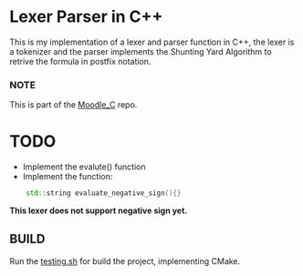 # Lexer Parser in C++
This is my implementation of a lexer and parser function in C++, the lexer is a tokenizer and the parser implements the Shunting Yard Algorithm to retrive the formula in postfix notation.

### NOTE
This is part of the [Moodle_C](https://github.com/Uriegas/Moodle_C-) repo.

# TODO
* Implement the evalute() function
* Implement the function:
```c++
    std::string evaluate_negative_sign(){}
```
**This lexer does not support negative sign yet.**

## BUILD
Run the [testing.sh](testing.sh) for build the project, implementing CMake.